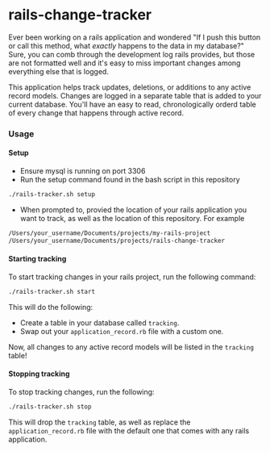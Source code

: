 # rails-change-tracker

Ever been working on a rails application and wondered "If I push this button or call this method, what *exactly* happens to the data in my database?" Sure, you can comb through the development log rails provides, but those are not formatted well and it's easy to miss important changes among everything else that is logged.

This application helps track updates, deletions, or additions to any active record models. Changes are logged in a separate table that is added to your current database. You'll have an easy to read, chronologically orderd table of every change that happens through active record.

### Usage
#### Setup
- Ensure mysql is running on port 3306
- Run the setup command found in the bash script in this repository
```bash
./rails-tracker.sh setup
```
- When prompted to, provied the location of your rails application you want to track, as well as the location of this repository. For example
```bash 
/Users/your_username/Documents/projects/my-rails-project
/Users/your_username/Documents/projects/rails-change-tracker
```
#### Starting tracking
To start tracking changes in your rails project, run the following command:
```bash
./rails-tracker.sh start
```
This will do the following:
- Create a table in your database called `tracking`.
- Swap out your `application_record.rb` file with a custom one.

Now, all changes to any active record models will be listed in the `tracking` table!

#### Stopping tracking
To stop tracking changes, run the following:
```bash
./rails-tracker.sh stop
```
This will drop the `tracking` table, as well as replace the `application_record.rb` file with the default one that comes with any rails application.

